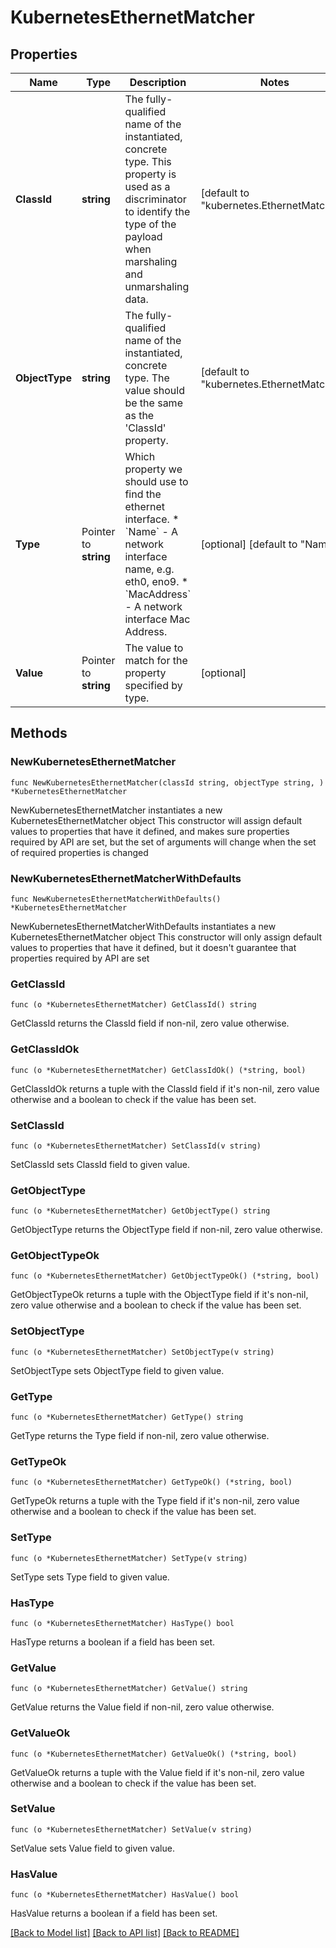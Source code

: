 # KubernetesEthernetMatcher

## Properties

Name | Type | Description | Notes
------------ | ------------- | ------------- | -------------
**ClassId** | **string** | The fully-qualified name of the instantiated, concrete type. This property is used as a discriminator to identify the type of the payload when marshaling and unmarshaling data. | [default to "kubernetes.EthernetMatcher"]
**ObjectType** | **string** | The fully-qualified name of the instantiated, concrete type. The value should be the same as the &#39;ClassId&#39; property. | [default to "kubernetes.EthernetMatcher"]
**Type** | Pointer to **string** | Which property we should use to find the ethernet interface. * &#x60;Name&#x60; - A network interface name, e.g. eth0, eno9. * &#x60;MacAddress&#x60; - A network interface Mac Address. | [optional] [default to "Name"]
**Value** | Pointer to **string** | The value to match for the property specified by type. | [optional] 

## Methods

### NewKubernetesEthernetMatcher

`func NewKubernetesEthernetMatcher(classId string, objectType string, ) *KubernetesEthernetMatcher`

NewKubernetesEthernetMatcher instantiates a new KubernetesEthernetMatcher object
This constructor will assign default values to properties that have it defined,
and makes sure properties required by API are set, but the set of arguments
will change when the set of required properties is changed

### NewKubernetesEthernetMatcherWithDefaults

`func NewKubernetesEthernetMatcherWithDefaults() *KubernetesEthernetMatcher`

NewKubernetesEthernetMatcherWithDefaults instantiates a new KubernetesEthernetMatcher object
This constructor will only assign default values to properties that have it defined,
but it doesn't guarantee that properties required by API are set

### GetClassId

`func (o *KubernetesEthernetMatcher) GetClassId() string`

GetClassId returns the ClassId field if non-nil, zero value otherwise.

### GetClassIdOk

`func (o *KubernetesEthernetMatcher) GetClassIdOk() (*string, bool)`

GetClassIdOk returns a tuple with the ClassId field if it's non-nil, zero value otherwise
and a boolean to check if the value has been set.

### SetClassId

`func (o *KubernetesEthernetMatcher) SetClassId(v string)`

SetClassId sets ClassId field to given value.


### GetObjectType

`func (o *KubernetesEthernetMatcher) GetObjectType() string`

GetObjectType returns the ObjectType field if non-nil, zero value otherwise.

### GetObjectTypeOk

`func (o *KubernetesEthernetMatcher) GetObjectTypeOk() (*string, bool)`

GetObjectTypeOk returns a tuple with the ObjectType field if it's non-nil, zero value otherwise
and a boolean to check if the value has been set.

### SetObjectType

`func (o *KubernetesEthernetMatcher) SetObjectType(v string)`

SetObjectType sets ObjectType field to given value.


### GetType

`func (o *KubernetesEthernetMatcher) GetType() string`

GetType returns the Type field if non-nil, zero value otherwise.

### GetTypeOk

`func (o *KubernetesEthernetMatcher) GetTypeOk() (*string, bool)`

GetTypeOk returns a tuple with the Type field if it's non-nil, zero value otherwise
and a boolean to check if the value has been set.

### SetType

`func (o *KubernetesEthernetMatcher) SetType(v string)`

SetType sets Type field to given value.

### HasType

`func (o *KubernetesEthernetMatcher) HasType() bool`

HasType returns a boolean if a field has been set.

### GetValue

`func (o *KubernetesEthernetMatcher) GetValue() string`

GetValue returns the Value field if non-nil, zero value otherwise.

### GetValueOk

`func (o *KubernetesEthernetMatcher) GetValueOk() (*string, bool)`

GetValueOk returns a tuple with the Value field if it's non-nil, zero value otherwise
and a boolean to check if the value has been set.

### SetValue

`func (o *KubernetesEthernetMatcher) SetValue(v string)`

SetValue sets Value field to given value.

### HasValue

`func (o *KubernetesEthernetMatcher) HasValue() bool`

HasValue returns a boolean if a field has been set.


[[Back to Model list]](../README.md#documentation-for-models) [[Back to API list]](../README.md#documentation-for-api-endpoints) [[Back to README]](../README.md)


